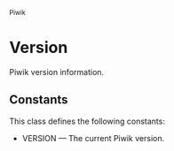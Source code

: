 <small>Piwik</small>

Version
=======

Piwik version information.


Constants
---------

This class defines the following constants:

- VERSION &mdash; The current Piwik version.
